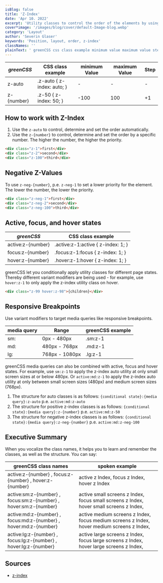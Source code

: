 ```yaml
---
isBlog: false
title: 'Z-Index'
date: 'Apr 10. 2022'
excerpt: 'Utility classes to control the order of the elements by using Z-Index.'
cover*image: '/images/blog/cover/default-Image-blog.webp'
category: 'Layout'
author: 'Severin Glaser'
keywords: 'Position, layout, order, z-index'
classNames: ''
plainText: ' greenCSS css class example minimum value maximum value step z-auto z-auto z-index: auto; z number z-50 z-index: 50; -100 100 +1 how to work with z-index 1 use the `z-auto` to control determine and set the order automatically 2 use the `z number ` to control determine and set the order by a specific number the higher the number the higher the priority  negative z-values to use `z-neg number ` p e `z-neg-1` to set a lower priority for the element the lower the number the lower the priority  active focus and hover states greenCSS css class example active:z number active :z-1:active z-index: 1; focus:z number focus :z-1:focus z-index: 1; hover:z number hover :z-1:hover z-index: 1; greenCSS let you conditionally apply utility classes for different page states thereby different variant modifiers are being used for example use `hover:z-1` to only apply the z-index utility class on hover  responsive breakpoints use variant modifiers to target media queries like responsive breakpoints media query range greenCSS example sm: 0px 480px sm:z-1 md: 480px 768px md:z-1 lg: 768px 1080px lg:z-1 greenCSS media queries can also be combined with active focus and hover states for example use `sm:z-1` to apply the z-index auto utility at only small screen sizes at or below 480px or `active:md:z-1` to apply the z-index auto utility at only between small screen sizes 480px and medium screen sizes 768px 1 the structure for auto classes is as follows: ` conditional state : media query :z-auto` p e `active:md:z-auto` 1 the structure for positive z-index classes is as follows: ` conditional state : media query :z number ` p e `active:md:z-50` 1 the structure for negative z-index classes is as follows: ` conditional state : media query :z-neg number ` p e `active:md:z-neg-100` executive summary when you vocalize the class names it helps you to learn and remember the classes as well as the structure you can say: greenCSS class names spoken example active:z number focus:z number hover:z number active z index focus z index hover z index active:sm:z number focus:sm:z number hover:sm:z number active small screens z index focus small screens z index hover small screens z index active:md:z number focus:md:z number hover:md:z number active medium screens z index focus medium screens z index hover medium screens z index active:lg:z number focus:lg:z number hover:lg:z number active large screens z index focus large screens z index hover large screens z index sources z-index https: developer mozilla org en-us docs web css z-index '
---
```


| _greenCSS_ | CSS class example          | minimum Value | maximum Value | Step |
| ---------- | -------------------------- | ------------- | ------------- | ---- |
| z-auto     | .z-auto { z-index: auto; } | -             | -             | -    |
| z-{number} | .z-50 { z-index: 50; }     | -100          | 100           | +1   |

## How to work with Z-Index

1. Use the `z-auto` to control, determine and set the order automatically.
2. Use the `z-{number}` to control, determine and set the order by a specific number. The higher the number, the higher the priority.

```html
<div class="z-1">first</div>
<div class="z-2">second</div>
<div class="z-100">third</div>
```

## Negative Z-Values

To use `z-neg-{number}`, p.e. `z-neg-1` to set a lower priority for the element. The lower the number, the lower the priority.

```html
<div class="z-neg-1">first</div>
<div class="z-neg-2">second</div>
<div class="z-neg-100">third</div>
```

## Active, focus, and hover states

| _greenCSS_        | CSS class example                   |
| ----------------- | ----------------------------------- |
| active:z-{number} | .active\:z-1:active { z-index: 1; } |
| focus:z-{number}  | .focus\:z-1:focus { z-index: 1; }   |
| hover:z-{number}  | .hover\:z-1:hover { z-index: 1; }   |

greenCSS let you conditionally apply utility classes for different page states. Thereby different variant modifiers are being used - for example, use `hover:z-1` to only apply the z-index utility class on hover.

```html
<div class="z-99 hover:z-98">{children}</div>
```

## Responsive Breakpoints

Use variant modifiers to target media queries like responsive breakpoints.

| media query | Range          | greenCSS example |
| ----------- | -------------- | ---------------- |
| sm:         | 0px - 480px    | .sm:z-1          |
| md:         | 480px - 768px  | .md:z-1          |
| lg:         | 768px - 1080px | .lg:z-1          |

greenCSS media queries can also be combined with active, focus and hover states. For example, use `sm:z-1` to apply the z-index auto utility at only small screen sizes at or below 480px. Or `active:md:z-1` to apply the z-index auto utility at only between small screen sizes (480px) and medium screen sizes (768px).

1. The structure for auto classes is as follows: `{conditional state}:{media query}:z-auto` p.e. `active:md:z-auto`
1. The structure for positive z-index classes is as follows: `{conditional state}:{media query}:z-{number}` p.e. `active:md:z-50`
1. The structure for negative z-index classes is as follows: `{conditional state}:{media query}:z-neg-{number}` p.e. `active:md:z-neg-100`

## Executive Summary

When you vocalize the class names, it helps you to learn and remember the classes, as well as the structure. You can say:

| greenCSS class names                                             | spoken example                                                                             |
| ---------------------------------------------------------------- | ------------------------------------------------------------------------------------------ |
| active:z-{number} , focus:z-{number} , hover:z-{number}          | active z Index, focus z Index, hover z Index                                               |
| active:sm:z-{number} , focus:sm:z-{number} , hover:sm:z-{number} | active small screens z Index, focus small screens z Index, hover small screens z Index,    |
| active:md:z-{number} , focus:md:z-{number} , hover:md:z-{number} | active medium screens z Index, focus medium screens z Index, hover medium screens z Index, |
| active:lg:z-{number} , focus:lg:z-{number} , hover:lg:z-{number} | active large screens z Index, focus large screens z Index, hover large screens z Index,    |

## Sources

- [z-index](https://developer.mozilla.org/en-US/docs/Web/CSS/z-index)
